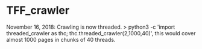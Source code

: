 # TFF_crawler

November 16, 2018: Crawling is now threaded. > python3 -c 'import threaded_crawler as thc; thc.threaded_crawler(2,1000,40)', this would cover almost 1000 pages in chunks of 40 threads.
